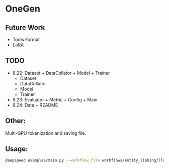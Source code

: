 # OneGen
## Future Work
- Tools Format
- LoRA

## TODO
- 8.22: Dataset + DataCollator + Model + Trainer
    - Dataset
    - DataCollator
    - Model
    - Trainer
- 8.23: Evaluator + Metric + Config + Main
- 8.24: Data + README


## Other:
Multi-GPU tokenization and saving file.

## Usage:
```bash
deepspeed examples/main.py --workflow_file workflows/entity_linking/llama2.json
```